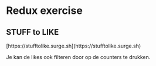 <!--# Syntra assignment-->

# Redux exercise

## STUFF to LIKE

<!--![screenshot](./src/images/screenshot.png)

**Deployment:**

Visit the app at --> [https://stufftolike.surge.sh](https://stufftolike.surge.sh)

Je kan de likes ook filteren door op de counters te drukken.

<!--**Assignment:**

Make a zone with three different media type cards. If the cards are (dis)liked, they appear/disappear on/from a "likes" zone on the right side of the screen.

**The app implements:**

- JavaScript Classes
- combined reducers
- Redux ducks pattern
- local storage
- responsiveness
- Animate.css animation
- a darkmode switch-->
